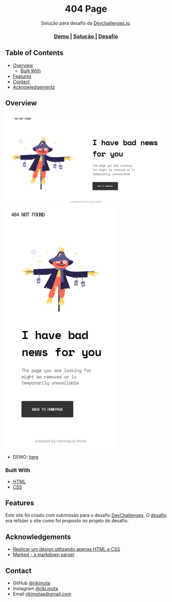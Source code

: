 <h1 align="center">404 Page</h1>

<div align="center">
   Solução para desafio da  <a href="http://devchallenges.io" target="_blank">Devchallenges.io</a>.
</div>

<div align="center">
  <h3>
    <a href="https://github.com/rikimota/404-not-found/blob/main/assets/web.png">
      Demo
    </a>
    <span> | </span>
    <a href="https://rikimota.github.io/404-not-found/">
      Solução
    </a>
    <span> | </span>
    <a href="https://devchallenges.io/challenges/wBunSb7FPrIepJZAg0sY">
      Desafio
    </a>
  </h3>
</div>

## Table of Contents

- [Overview](#overview)
  - [Built With](#built-with)
- [Features](#features)
- [Contact](#contact)
- [Acknowledgements](#acknowledgements)

## Overview

![screenshot](assets/web.png) 
![screenshot](assets/mobile.png)

- DEMO: [here]()

### Built With

- [HTML](https://developer.mozilla.org/pt-BR/docs/Web/HTML)
- [CSS](https://developer.mozilla.org/pt-BR/docs/Web/CSS)

## Features

Este site foi criado com submissão para o desafio [DevChallenges](https://devchallenges.io/challenges). O [desafio](https://devchallenges.io/challenges/wBunSb7FPrIepJZAg0sY) era refazer o site como foi proposto no projeto do desafio.


## Acknowledgements

- [Replicar um design utilizando apenas HTML e CSS](https://devchallenges-blogs.web.app/how-to-replicate-design/)
- [Marked - a markdown parser](https://github.com/chjj/marked)

## Contact

- GitHub [@rikimota](https://github.com/rikimota)
- Instagram [@riki.mota](https://www.instagram.com/riki.mota/)
- Email [rikimotaa@gmail.com]()
